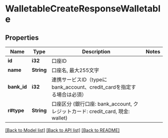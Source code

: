 # WalletableCreateResponseWalletable

## Properties

Name | Type | Description | Notes
------------ | ------------- | ------------- | -------------
**id** | **i32** | 口座ID | 
**name** | **String** | 口座名, 最大255文字 | 
**bank_id** | **i32** | 連携サービスID（typeにbank_account、credit_cardを指定する場合は必須） | 
**r#type** | **String** | 口座区分 (銀行口座: bank_account, クレジットカード: credit_card, 現金: wallet) | 

[[Back to Model list]](../README.md#documentation-for-models) [[Back to API list]](../README.md#documentation-for-api-endpoints) [[Back to README]](../README.md)



